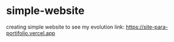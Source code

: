 # simple-website
creating simple website to see my evolution
link: https://site-para-portifolio.vercel.app

